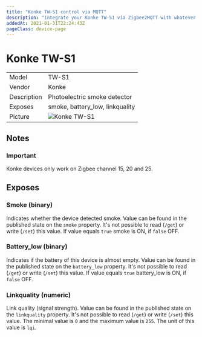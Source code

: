 ```yaml
---
title: "Konke TW-S1 control via MQTT"
description: "Integrate your Konke TW-S1 via Zigbee2MQTT with whatever smart home infrastructure you are using without the vendors bridge or gateway."
addedAt: 2021-01-31T22:24:43Z
pageClass: device-page
---
```


<!-- !!!! -->
<!-- ATTENTION: This file is auto-generated through docgen! -->
<!-- You can only edit the "Notes"-Section between the two comment lines "Notes BEGIN" and "Notes END". -->
<!-- Do not use h1 or h2 heading within "## Notes"-Section. -->
<!-- !!!! -->

# Konke TW-S1

|     |     |
|-----|-----|
| Model | TW-S1  |
| Vendor  | Konke  |
| Description | Photoelectric smoke detector |
| Exposes | smoke, battery_low, linkquality |
| Picture | ![Konke TW-S1](https://www.zigbee2mqtt.io/images/devices/TW-S1.jpg) |


<!-- Notes BEGIN: You can edit here. Add "## Notes" headline if not already present. -->
## Notes


### Important
Konke devices only work on Zigbee channel 15, 20 and 25.
<!-- Notes END: Do not edit below this line -->


## Exposes

### Smoke (binary)
Indicates whether the device detected smoke.
Value can be found in the published state on the `smoke` property.
It's not possible to read (`/get`) or write (`/set`) this value.
If value equals `true` smoke is ON, if `false` OFF.

### Battery_low (binary)
Indicates if the battery of this device is almost empty.
Value can be found in the published state on the `battery_low` property.
It's not possible to read (`/get`) or write (`/set`) this value.
If value equals `true` battery_low is ON, if `false` OFF.

### Linkquality (numeric)
Link quality (signal strength).
Value can be found in the published state on the `linkquality` property.
It's not possible to read (`/get`) or write (`/set`) this value.
The minimal value is `0` and the maximum value is `255`.
The unit of this value is `lqi`.

